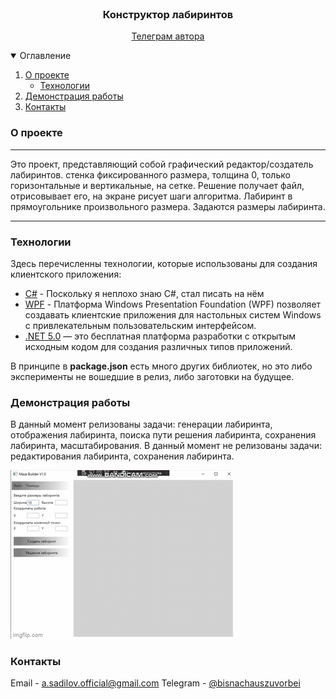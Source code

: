 <br />
<p align="center">
  <h3 align="center">Конструктор лабиринтов</h3>
  <p align="center">
    <a href="https://t.me/bisnachauszuvorbei">Телеграм автора</a>
  </p>
</p>

<details open="open">
  <summary>Оглавление</summary>
  <ol>
    <li>
      <a href="#О проекте">О проекте</a>
      <ul>
        <li><a href="#Технологии">Технологии</a></li>
      </ul>
    </li>
    <li><a href="#Демонстрация работы">Демонстрация работы</a></li>
    <li><a href="#Контакты">Контакты</a></li>
  </ol>
</details>

### О проекте

___
Это проект, представляющий собой графический редактор/создатель лабиринтов. стенка фиксированного размера, толщина 0, только горизонтальные и вертикальные, на сетке.
Решение получает файл, отрисовывает его, на экране рисует шаги алгоритма. 
Лабиринт в прямоугольнике произвольного размера. 
Задаются размеры лабиринта.
___

### Технологии

Здесь перечисленны технологии, которые использованы для создания
клиентского приложения:

* [C#]() - Поскольку я неплохо знаю C#, стал писать на нём 
* [WPF]() - Платформа Windows Presentation Foundation (WPF) позволяет создавать клиентские приложения для настольных систем Windows с привлекательным пользовательским интерфейсом.
* [.NET 5.0]() — это бесплатная платформа разработки с открытым исходным кодом для создания различных типов приложений.


В принципе в **package.json** есть много других библиотек, но это либо эксперименты не вошедшие в релиз, либо заготовки на
будущее.


### Демонстрация работы

В данный момент релизованы задачи: генерации лабиринта, отображения лабиринта, поиска пути решения лабиринта, сохранения лабиринта, масштабирования.
В данный момент не релизованы задачи: редактирования лабиринта, сохранения лабиринта.

![screen-gif](./maze_demo.gif)


### Контакты

Email - [a.sadilov.official@gmail.com](mailto:a.sadilov.official@gmail.com)
Telegram - [@bisnachauszuvorbei](https://t.me/bisnachauszuvorbei)
